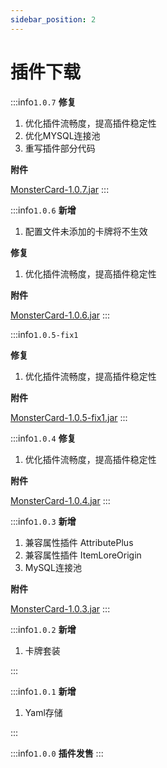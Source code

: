 ```yaml
---
sidebar_position: 2
---
```


# 插件下载

:::info`1.0.7`
**修复**

1. 优化插件流畅度，提高插件稳定性
2. 优化MYSQL连接池
3. 重写插件部分代码

**附件**

[MonsterCard-1.0.7.jar](files/MonsterCard-1.0.7.jar)
:::

:::info`1.0.6`
**新增**

1. 配置文件未添加的卡牌将不生效

**修复**

1. 优化插件流畅度，提高插件稳定性

**附件**

[MonsterCard-1.0.6.jar](files/MonsterCard-1.0.6.jar)
:::

:::info`1.0.5-fix1`

**修复**

1. 优化插件流畅度，提高插件稳定性

**附件**

[MonsterCard-1.0.5-fix1.jar](files/MonsterCard-1.0.5-fix1.jar)
:::

:::info`1.0.4`
**修复**

1. 优化插件流畅度，提高插件稳定性

**附件**

[MonsterCard-1.0.4.jar](files/MonsterCard-1.0.4.jar)
:::

:::info`1.0.3`
**新增**

1. 兼容属性插件 AttributePlus
2. 兼容属性插件 ItemLoreOrigin
3. MySQL连接池

**附件**

[MonsterCard-1.0.3.jar](files/MonsterCard-1.0.3.jar)
:::

:::info`1.0.2`
**新增**

1. 卡牌套装

:::

:::info`1.0.1`
**新增**

1. Yaml存储

:::

:::info`1.0.0`
**插件发售**
:::
